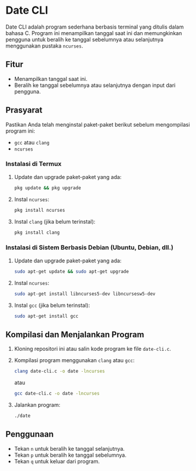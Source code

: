 # Date CLI

Date CLI adalah program sederhana berbasis terminal yang ditulis dalam bahasa C. Program ini menampilkan tanggal saat ini dan memungkinkan pengguna untuk beralih ke tanggal sebelumnya atau selanjutnya menggunakan pustaka `ncurses`.

## Fitur
- Menampilkan tanggal saat ini.
- Beralih ke tanggal sebelumnya atau selanjutnya dengan input dari pengguna.

## Prasyarat
Pastikan Anda telah menginstal paket-paket berikut sebelum mengompilasi program ini:
- `gcc` atau `clang`
- `ncurses`

### Instalasi di Termux
1. Update dan upgrade paket-paket yang ada:
    ```sh
    pkg update && pkg upgrade
    ```

2. Instal `ncurses`:
    ```sh
    pkg install ncurses
    ```

3. Instal `clang` (jika belum terinstal):
    ```sh
    pkg install clang
    ```

### Instalasi di Sistem Berbasis Debian (Ubuntu, Debian, dll.)
1. Update dan upgrade paket-paket yang ada:
    ```sh
    sudo apt-get update && sudo apt-get upgrade
    ```

2. Instal `ncurses`:
    ```sh
    sudo apt-get install libncurses5-dev libncursesw5-dev
    ```

3. Instal `gcc` (jika belum terinstal):
    ```sh
    sudo apt-get install gcc
    ```

## Kompilasi dan Menjalankan Program
1. Kloning repositori ini atau salin kode program ke file `date-cli.c`.
2. Kompilasi program menggunakan `clang` atau `gcc`:
    ```sh
    clang date-cli.c -o date -lncurses
    ```
    atau
    ```sh
    gcc date-cli.c -o date -lncurses
    ```

3. Jalankan program:
    ```sh
    ./date
    ```

## Penggunaan
- Tekan `n` untuk beralih ke tanggal selanjutnya.
- Tekan `p` untuk beralih ke tanggal sebelumnya.
- Tekan `q` untuk keluar dari program.
